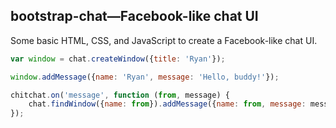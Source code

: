 ## bootstrap-chat—Facebook-like chat UI

Some basic HTML, CSS, and JavaScript to create a Facebook-like chat UI.

```javascript
var window = chat.createWindow({title: 'Ryan'});

window.addMessage({name: 'Ryan', message: 'Hello, buddy!'});

chitchat.on('message', function (from, message) {
    chat.findWindow({name: from}).addMessage({name: from, message: message});
});
```


